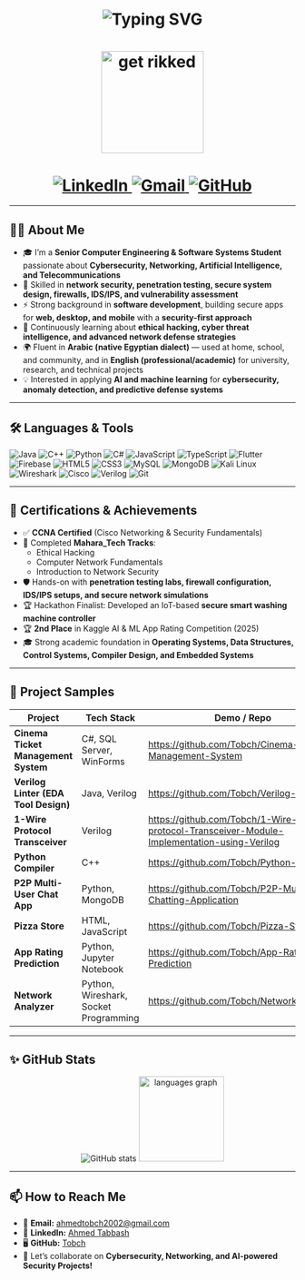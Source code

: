<div align="center">
  <!-- Animated “Hi, I’m Ahmed Tabbash” typing effect -->
  <h1>
<img src="https://readme-typing-svg.herokuapp.com?font=Fira+Code&size=30&duration=3000&pause=500&color=0077B5&width=600&lines=Hi+%F0%9F%91%8B+I%27m+Ahmed+Tabbash;CyberSecurity+%26+Network+Security+Enthusiast+%F0%9F%9B%A1%EF%B8%8F+%F0%9F%94%90;Computer+Engineering+Student+%F0%9F%92%BB" alt="Typing SVG"/>
  </h1>

   <!-- GIF -->
   <h1>
   <img src="https://media.giphy.com/media/Ju7l5y9osyymQ/giphy.gif" alt="get rikked" width="180px"/>
   <h1>

  <!-- Social badges -->
  <a href="https://www.linkedin.com/in/ahmed-tabbash-915928228/" target="_blank">
    <img src="https://img.shields.io/badge/LinkedIn-%230077B5.svg?&style=for-the-badge&logo=linkedin&logoColor=white" alt="LinkedIn"/>
  </a>
  <a href="mailto:ahmedtobch2002@gmail.com" target="_blank">
    <img src="https://img.shields.io/badge/Gmail-D14836.svg?&style=for-the-badge&logo=gmail&logoColor=white" alt="Gmail"/>
  </a>
  <a href="https://github.com/Tobch" target="_blank">
  <img 
    src="https://img.shields.io/badge/GitHub-181717.svg?style=for-the-badge&logo=github&logoColor=white" 
    alt="GitHub"/>
</a>
</div>

---

## 👨‍💻 About Me

- 🎓 I’m a **Senior Computer Engineering & Software Systems Student** passionate about **Cybersecurity, Networking, Artificial Intelligence, and Telecommunications**  
- 🔐 Skilled in **network security, penetration testing, secure system design, firewalls, IDS/IPS, and vulnerability assessment**  
- ⚡ Strong background in **software development**, building secure apps for **web, desktop, and mobile** with a **security-first approach**  
- 🌱 Continuously learning about **ethical hacking, cyber threat intelligence, and advanced network defense strategies**  
- 🌍 Fluent in **Arabic (native Egyptian dialect)** — used at home, school, and community, and in **English (professional/academic)** for university, research, and technical projects  
- 💡 Interested in applying **AI and machine learning** for **cybersecurity, anomaly detection, and predictive defense systems**  

---

## 🛠 Languages & Tools

<p align="left">
  <img src="https://img.shields.io/badge/Java-ED8B00.svg?style=for-the-badge&logo=java&logoColor=white" alt="Java"/>
  <img src="https://img.shields.io/badge/C%2B%2B-00599C.svg?style=for-the-badge&logo=c%2B%2B&logoColor=white" alt="C++"/>
  <img src="https://img.shields.io/badge/Python-3776AB.svg?style=for-the-badge&logo=python&logoColor=white" alt="Python"/>
  <img src="https://img.shields.io/badge/C%23-239120.svg?style=for-the-badge&logo=c-sharp&logoColor=white" alt="C#"/>
  <img src="https://img.shields.io/badge/JavaScript-F7DF1E.svg?style=for-the-badge&logo=javascript&logoColor=black" alt="JavaScript"/>
  <img src="https://img.shields.io/badge/TypeScript-3178C6.svg?style=for-the-badge&logo=typescript&logoColor=white" alt="TypeScript"/>
  <img src="https://img.shields.io/badge/Flutter-02569B.svg?style=for-the-badge&logo=flutter&logoColor=white" alt="Flutter"/>
  <img src="https://img.shields.io/badge/Firebase-FFCA28.svg?style=for-the-badge&logo=firebase&logoColor=black" alt="Firebase"/>
  <img src="https://img.shields.io/badge/HTML5-E34F26.svg?style=for-the-badge&logo=html5&logoColor=white" alt="HTML5"/>
  <img src="https://img.shields.io/badge/CSS3-1572B6.svg?style=for-the-badge&logo=css3&logoColor=white" alt="CSS3"/>
  <img src="https://img.shields.io/badge/SQL-4479A1.svg?style=for-the-badge&logo=mysql&logoColor=white" alt="MySQL"/>
  <img src="https://img.shields.io/badge/MongoDB-47A248.svg?style=for-the-badge&logo=mongodb&logoColor=white" alt="MongoDB"/>
  <img src="https://img.shields.io/badge/Kali%20Linux-557C94.svg?style=for-the-badge&logo=kali-linux&logoColor=white" alt="Kali Linux"/>
  <img src="https://img.shields.io/badge/Wireshark-1679A7.svg?style=for-the-badge&logo=wireshark&logoColor=white" alt="Wireshark"/>
  <img src="https://img.shields.io/badge/Cisco%20Networking-1BA0D7.svg?style=for-the-badge&logo=cisco&logoColor=white" alt="Cisco"/>
  <img src="https://img.shields.io/badge/Verilog-FF2F92.svg?style=for-the-badge&logo=verilog&logoColor=white" alt="Verilog"/>
  <img src="https://img.shields.io/badge/Git-F05032.svg?style=for-the-badge&logo=git&logoColor=white" alt="Git"/>
</p>

---

## 🚀 Certifications & Achievements

- ✅ **CCNA Certified** (Cisco Networking & Security Fundamentals)  
- 🏅 Completed **Mahara_Tech Tracks**:  
  - Ethical Hacking  
  - Computer Network Fundamentals  
  - Introduction to Network Security  
- 🛡️ Hands-on with **penetration testing labs, firewall configuration, IDS/IPS setups, and secure network simulations**  
- 🏆 Hackathon Finalist: Developed an IoT-based **secure smart washing machine controller**  
- 🏆 **2nd Place** in Kaggle AI & ML App Rating Competition (2025)  
- 🎓 Strong academic foundation in **Operating Systems, Data Structures, Control Systems, Compiler Design, and Embedded Systems**  

---

## 📂 Project Samples

| Project                                    | Tech Stack                          | Demo / Repo                                                                 |
| ------------------------------------------ | ----------------------------------- | ---------------------------------------------------------------------------- |
| **Cinema Ticket Management System**        | C#, SQL Server, WinForms            | https://github.com/Tobch/Cinema-Ticket-Management-System                     |
| **Verilog Linter (EDA Tool Design)**       | Java, Verilog                       | https://github.com/Tobch/Verilog-Linter                                      |
| **1-Wire Protocol Transceiver**            | Verilog                             | https://github.com/Tobch/1-Wire-protocol-Transceiver-Module-Implementation-using-Verilog|
| **Python Compiler**                        | C++                                 | https://github.com/Tobch/Python-Compiler                                     |
| **P2P Multi-User Chat App**                | Python, MongoDB                     | https://github.com/Tobch/P2P-Multi-User-Chatting-Application                 |
| **Pizza Store**                            | HTML, JavaScript                    | https://github.com/Tobch/Pizza-Store                                         |
| **App Rating Prediction**                  | Python, Jupyter Notebook            | https://github.com/Tobch/App-Rating-Prediction                               |
| **Network Analyzer**                       | Python, Wireshark, Socket Programming| https://github.com/Tobch/Network_analyzer                                     |

---

## ✨ GitHub Stats

<div align="center">
  <img 
    src="https://github-readme-stats.vercel.app/api?username=Tobch&show_icons=true&theme=radical" 
    alt="GitHub stats" />
 
  <img src="https://github-readme-stats.vercel.app/api/top-langs?username=Tobch&locale=en&hide_title=false&layout=compact&card_width=320&langs_count=5&theme=dracula&hide_border=false&order=2" height="150" alt="languages graph"  />
</div>

---

## 📫 How to Reach Me

- 📩 **Email:** ahmedtobch2002@gmail.com  
- 🔗 **LinkedIn:** [Ahmed Tabbash](https://www.linkedin.com/in/ahmed-tabbash-915928228/)  
- 🖥️ **GitHub:** [Tobch](https://github.com/Tobch)  
- 🤝 Let’s collaborate on **Cybersecurity, Networking, and AI-powered Security Projects!**  
